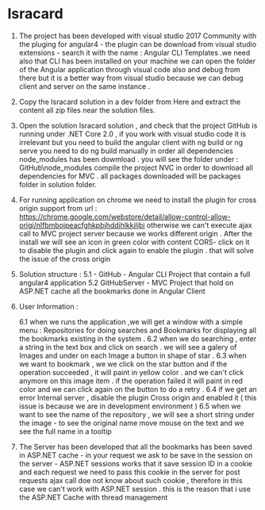 # Isracard

1. The project has been developed with visual studio 2017 Community with the pluging for angular4 - the plugin can be download from visual studio extensions  - search it with the name : Angular CLI Templates .we need also that CLI has been installed on your machine 
we can open the folder of the Angular application through visual code also and debug from there but it is a better way from visual studio because we can debug client and server on the same instance .

2. Copy the Isracard solution in a dev folder from Here and extract the content all zip files near the solution files.
3. Open the solution Isracard solution , and check that the project GitHub is running under .NET Core 2.0 , if you work with visual studio code it is irrelevant but you need to build the angular client with ng build or ng serve 
you need to do ng build manually in order all dependencies node_modules has been dowmload . you will see the folder under : 
GitHub\node_modules
compile the project NVC in order to download all dependencies for MVC .  all packages downloaded will be packages folder in solution folder.

4. For running application on chrome we need to install the plugin for cross origin support from url : 
   https://chrome.google.com/webstore/detail/allow-control-allow-origi/nlfbmbojpeacfghkpbjhddihlkkiljbi
   otherwise we can't  execute  ajax call to MVC project server because we works different origin . 
   After the install we will see an icon in green color with content CORS- click on it to disable the plugin and click again to enable the plugin . that will solve the issue of the cross origin 

5. Solution structure : 
  5.1 -  GitHub - Angular CLI Project that contain a full angular4 application 
  5.2    GitHubServer -  MVC Project that hold on ASP.NET cache all the bookmarks done in Angular Client 
 
 6. User Information : 
 
    6.1 when we runs the application ,we will get a window with  a simple menu :  Repositories for doing searches and Bookmarks for displaying all the bookmarks existing in the system . 
    6.2 when we do searching , enter a string in the text box and click on search . we will see a galery of Images and under on each Image a button in shape of star .
    6.3 when we want to bookmark , we we click on the star button and if the operation succeeded , it will paint in yellow color . and we can't  click anymore on this image item . if the operation failed it will paint in red color and we can click again on the button to do a retry . 
    6.4 if we get an error Internal server , disable the plugin Cross origin and enabled it ( this issue is because we are in development environment ) 
    6.5 when we want to see the name of the repository , we will see a short string under the image - to see the original name move mouse on the text and we see the full name in a tooltip
    
  7. The Server has been developed that all the bookmarks has been saved in ASP.NET cache - in your request we ask to be save in the session on the server - ASP.NET sessions works that it save session ID in a cookie and each request we need to pass this cookie in the server for post requests 
  ajax call doe not know about such cookie , therefore in this case we can't work with ASP.NET session . this is the reason that i use the ASP.NET Cache with thread management 
  
  
